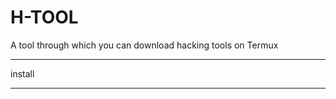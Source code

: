 # H-TOOL
A tool through which you can download hacking tools on Termux 
____________________________________________________________
install
____________________________________________________________
